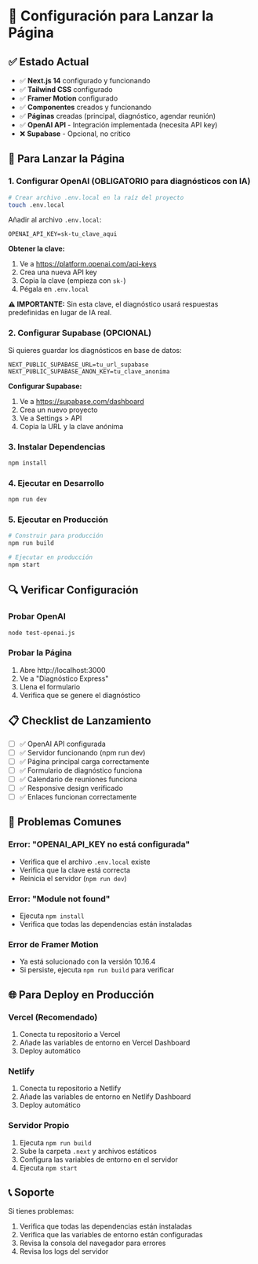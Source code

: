 # 🔧 Configuración para Lanzar la Página

## ✅ Estado Actual
- ✅ **Next.js 14** configurado y funcionando
- ✅ **Tailwind CSS** configurado
- ✅ **Framer Motion** configurado
- ✅ **Componentes** creados y funcionando
- ✅ **Páginas** creadas (principal, diagnóstico, agendar reunión)
- ✅ **OpenAI API** - Integración implementada (necesita API key)
- ❌ **Supabase** - Opcional, no crítico

## 🚀 Para Lanzar la Página

### 1. Configurar OpenAI (OBLIGATORIO para diagnósticos con IA)
```bash
# Crear archivo .env.local en la raíz del proyecto
touch .env.local
```

Añadir al archivo `.env.local`:
```env
OPENAI_API_KEY=sk-tu_clave_aqui
```

**Obtener la clave:**
1. Ve a https://platform.openai.com/api-keys
2. Crea una nueva API key
3. Copia la clave (empieza con `sk-`)
4. Pégala en `.env.local`

**⚠️ IMPORTANTE:** Sin esta clave, el diagnóstico usará respuestas predefinidas en lugar de IA real.

### 2. Configurar Supabase (OPCIONAL)
Si quieres guardar los diagnósticos en base de datos:

```env
NEXT_PUBLIC_SUPABASE_URL=tu_url_supabase
NEXT_PUBLIC_SUPABASE_ANON_KEY=tu_clave_anonima
```

**Configurar Supabase:**
1. Ve a https://supabase.com/dashboard
2. Crea un nuevo proyecto
3. Ve a Settings > API
4. Copia la URL y la clave anónima

### 3. Instalar Dependencias
```bash
npm install
```

### 4. Ejecutar en Desarrollo
```bash
npm run dev
```

### 5. Ejecutar en Producción
```bash
# Construir para producción
npm run build

# Ejecutar en producción
npm start
```

## 🔍 Verificar Configuración

### Probar OpenAI
```bash
node test-openai.js
```

### Probar la Página
1. Abre http://localhost:3000
2. Ve a "Diagnóstico Express"
3. Llena el formulario
4. Verifica que se genere el diagnóstico

## 📋 Checklist de Lanzamiento

- [ ] ✅ OpenAI API configurada
- [ ] ✅ Servidor funcionando (npm run dev)
- [ ] ✅ Página principal carga correctamente
- [ ] ✅ Formulario de diagnóstico funciona
- [ ] ✅ Calendario de reuniones funciona
- [ ] ✅ Responsive design verificado
- [ ] ✅ Enlaces funcionan correctamente

## 🚨 Problemas Comunes

### Error: "OPENAI_API_KEY no está configurada"
- Verifica que el archivo `.env.local` existe
- Verifica que la clave está correcta
- Reinicia el servidor (`npm run dev`)

### Error: "Module not found"
- Ejecuta `npm install`
- Verifica que todas las dependencias están instaladas

### Error de Framer Motion
- Ya está solucionado con la versión 10.16.4
- Si persiste, ejecuta `npm run build` para verificar

## 🌐 Para Deploy en Producción

### Vercel (Recomendado)
1. Conecta tu repositorio a Vercel
2. Añade las variables de entorno en Vercel Dashboard
3. Deploy automático

### Netlify
1. Conecta tu repositorio a Netlify
2. Añade las variables de entorno en Netlify Dashboard
3. Deploy automático

### Servidor Propio
1. Ejecuta `npm run build`
2. Sube la carpeta `.next` y archivos estáticos
3. Configura las variables de entorno en el servidor
4. Ejecuta `npm start`

## 📞 Soporte

Si tienes problemas:
1. Verifica que todas las dependencias están instaladas
2. Verifica que las variables de entorno están configuradas
3. Revisa la consola del navegador para errores
4. Revisa los logs del servidor


